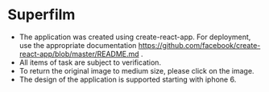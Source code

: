 # Superfilm

* The application was created using create-react-app. For deployment, use the appropriate documentation https://github.com/facebook/create-react-app/blob/master/README.md .
* All items of task are subject to verification.
* To return the original image to medium size, please click on the image.
* The design of the application is supported starting with iphone 6.


